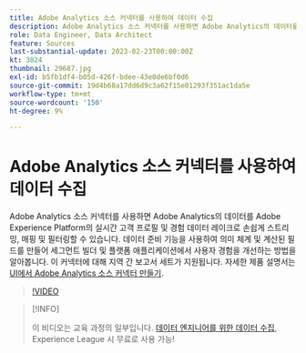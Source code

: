 ```yaml
---
title: Adobe Analytics 소스 커넥터를 사용하여 데이터 수집
description: Adobe Analytics 소스 커넥터를 사용하면 Adobe Analytics의 데이터를 Adobe Experience Platform의 실시간 고객 프로필 및 경험 데이터 레이크로 손쉽게 스트리밍, 매핑 및 필터링할 수 있습니다.
role: Data Engineer, Data Architect
feature: Sources
last-substantial-update: 2023-02-23T00:00:00Z
kt: 3824
thumbnail: 29687.jpg
exl-id: b5fb1df4-b05d-426f-bdee-43e0de6bf0d6
source-git-commit: 19d4b68a17dd6d9c3a62f15e01293f351ac1da5e
workflow-type: tm+mt
source-wordcount: '150'
ht-degree: 9%

---
```


# Adobe Analytics 소스 커넥터를 사용하여 데이터 수집

Adobe Analytics 소스 커넥터를 사용하면 Adobe Analytics의 데이터를 Adobe Experience Platform의 실시간 고객 프로필 및 경험 데이터 레이크로 손쉽게 스트리밍, 매핑 및 필터링할 수 있습니다. 데이터 준비 기능을 사용하여 의미 체계 및 계산된 필드를 만들어 세그먼트 빌더 및 플랫폼 애플리케이션에서 사용자 경험을 개선하는 방법을 알아봅니다. 이 커넥터에 대해 지역 간 보고서 세트가 지원됩니다. 자세한 제품 설명서는 [UI에서 Adobe Analytics 소스 커넥터 만들기](https://experienceleague.adobe.com/docs/experience-platform/sources/ui-tutorials/create/adobe-applications/analytics.html?lang=ko-KR).

>[!VIDEO](https://video.tv.adobe.com/v/29687?quality=12&learn=on)

>[!INFO]
>
> 이 비디오는 교육 과정의 일부입니다. [데이터 엔지니어를 위한 데이터 수집](https://experienceleague.adobe.com/?lang=ko-KR?recommended=ExperiencePlatform-D-1-2020.1.dataingestion), Experience League 시 무료로 사용 가능!
